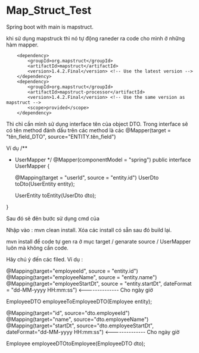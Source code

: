 # Map_Struct_Test
Spring boot with main is mapstruct.

khi sử dụng mapstruck thì nó tự động raneder ra code cho mình ở những hàm mapper. 


		<dependency>
			<groupId>org.mapstruct</groupId>
			<artifactId>mapstruct</artifactId>
			<version>1.4.2.Final</version> <!-- Use the latest version -->
		</dependency>
		<dependency>
			<groupId>org.mapstruct</groupId>
			<artifactId>mapstruct-processor</artifactId>
			<version>1.4.2.Final</version> <!-- Use the same version as mapstruct -->
			<scope>provided</scope>
		</dependency>

Thì chỉ cần mình sử dụng interface tên của object DTO.
Trong interface sẽ có tên method đánh dấu trên các method là các @Mapper(target = "tên_field_DTO", source="ENTITY.tên_field")

Ví dụ /**
 * UserMapper
 */
@Mapper(componentModel = "spring")
public interface UserMapper {

    @Mapping(target = "userId", source = "entity.id")
    UserDto toDto(UserEntity entity);

    UserEntity toEntity(UserDto dto);

}


Sau đó sẽ đên bước sử dụng cmd của 

Nhập vào : mvn clean install.
Xóa các install có sẵn sau đó build lại.

mvn install để code tự gen ra ở mục target / genarate source / UserMapper luôn mà không cần code. 

Hãy chú ý đến các filed. Ví dụ : 


@Mapping(target="employeeId", source = "entity.id")
@Mapping(target="employeeName", source = "entity.name")
@Mapping(target="employeeStartDt", source = "entity.startDt", dateFormat = "dd-MM-yyyy HH:mm:ss") <-------------- Cho ngày giờ 
         
EmployeeDTO employeeToEmployeeDTO(Employee entity);

@Mapping(target="id", source="dto.employeeId")
@Mapping(target="name", source="dto.employeeName")
@Mapping(target="startDt", source="dto.employeeStartDt",  dateFormat="dd-MM-yyyy HH:mm:ss") <-------------- Cho ngày giờ 
       
Employee employeeDTOtoEmployee(EmployeeDTO dto);
